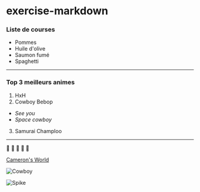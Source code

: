 # exercise-markdown

### Liste de courses

* Pommes
* Huile d'olive
* Saumon fumé
* Spaghetti

____

### Top 3 meilleurs animes

1. HxH
2. Cowboy Bebop
  * _See you_
  * _Space cowboy_
3. Samurai Champloo

_____

:jack_o_lantern: :jack_o_lantern: :jack_o_lantern: :jack_o_lantern: :jack_o_lantern:


[Cameron's World](https://www.cameronsworld.net/ "Plein de vieux gifs")

![Cowboy](https://i.pinimg.com/originals/52/3e/64/523e642a9f66d077b6aa528ed75e30f6.jpg "See you")

![Spike](https://steamuserimages-a.akamaihd.net/ugc/852720620327413349/257B940AB14F1D5C10345DCCA6421133A8002D05/ "Spike")

